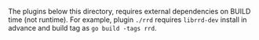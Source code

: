The plugins below this directory, requires external dependencies on BUILD time (not runtime).
For example, plugin `./rrd` requires `librrd-dev` install in advance and build tag as `go build -tags rrd`.